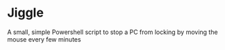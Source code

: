 # Jiggle
A small, simple Powershell script to stop a PC from locking by moving the mouse every few minutes
